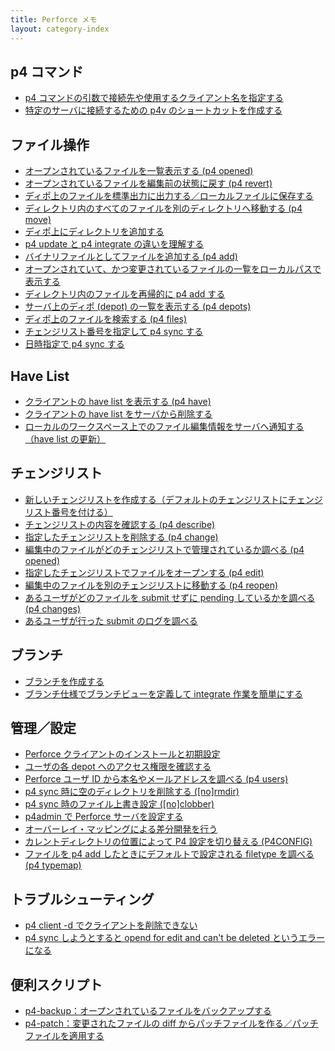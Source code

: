 ```yaml
---
title: Perforce メモ
layout: category-index
---
```


p4 コマンド
----
* [p4 コマンドの引数で接続先や使用するクライアント名を指定する](port-by-parameter.html)
* [特定のサーバに接続するための p4v のショートカットを作成する](shortcut-icon.html)

ファイル操作
----
* [オープンされているファイルを一覧表示する (p4 opened)](list-opened-files.html)
* [オープンされているファイルを編集前の状態に戻す (p4 revert)](revert.html)
* [ディポ上のファイルを標準出力に出力する／ローカルファイルに保存する](print.html)
* [ディレクトリ内のすべてのファイルを別のディレクトリへ移動する (p4 move)](move-all-files.html)
* [ディポ上にディレクトリを追加する](create-dir.html)
* [p4 update と p4 integrate の違いを理解する](update-and-integrate.html)
* [バイナリファイルとしてファイルを追加する (p4 add)](add-as-binary.html)
* [オープンされていて、かつ変更されているファイルの一覧をローカルパスで表示する](opened-file-local-path.html)
* [ディレクトリ内のファイルを再帰的に p4 add する](recursive-add.html)
* [サーバ上のディポ (depot) の一覧を表示する (p4 depots)](depots.html)
* [ディポ上のファイルを検索する (p4 files)](search-files-on-depot.html)
* [チェンジリスト番号を指定して p4 sync する](sync-with-changelist.html)
* [日時指定で p4 sync する](sync-with-date.html)

Have List
----
- [クライアントの have list を表示する (p4 have)](show-have-list.html)
- [クライアントの have list をサーバから削除する](delete-have-list.html)
- [ローカルのワークスペース上でのファイル編集情報をサーバへ通知する（have list の更新）](update-have-list.html)

チェンジリスト
----
* [新しいチェンジリストを作成する（デフォルトのチェンジリストにチェンジリスト番号を付ける）](create-new-changelist.html)
* [チェンジリストの内容を確認する (p4 describe)](describe.html)
* [指定したチェンジリストを削除する (p4 change)](delete-changelist.html)
* [編集中のファイルがどのチェンジリストで管理されているか調べる (p4 opened)](which-changelist.html)
* [指定したチェンジリストでファイルをオープンする (p4 edit)](edit-in-specified-changelist.html)
* [編集中のファイルを別のチェンジリストに移動する (p4 reopen)](move-to-different-changelist.html)
* [あるユーザがどのファイルを submit せずに pending しているかを調べる (p4 changes)](pending-list.html)
* [あるユーザが行った submit のログを調べる](search-log-by-username.html)

ブランチ
----
- [ブランチを作成する](create-branch.html)
- [ブランチ仕様でブランチビューを定義して integrate 作業を簡単にする](branch-view.html)

管理／設定
----
* [Perforce クライアントのインストールと初期設定](install-client.html)
* [ユーザの各 depot へのアクセス権限を確認する](check-permission.html)
* [Perforce ユーザ ID から本名やメールアドレスを調べる (p4 users)](user-info.html)
* [p4 sync 時に空のディレクトリを削除する ([no]rmdir)](rmdir-after-sync.html)
* [p4 sync 時のファイル上書き設定 ([no]clobber)](clobber-settings.html)
* [p4admin で Perforce サーバを設定する](p4admin.html)
* [オーバーレイ・マッピングによる差分開発を行う](overlay-mapping.html)
* [カレントディレクトリの位置によって P4 設定を切り替える (P4CONFIG)](p4config.html)
* [ファイルを p4 add したときにデフォルトで設定される filetype を調べる (p4 typemap)](typemap.html)

トラブルシューティング
----
* [p4 client -d でクライアントを削除できない](cannot-delete-client.html)
* [p4 sync しようとすると opend for edit and can't be deleted というエラーになる](cannot-sync.html)

便利スクリプト
----
* [p4-backup：オープンされているファイルをバックアップする](p4-backup.html)
* [p4-patch：変更されたファイルの diff からパッチファイルを作る／パッチファイルを適用する](p4-patch.html)

